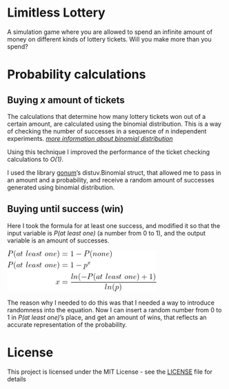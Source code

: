 # Limitless Lottery

A simulation game where you are allowed to spend an infinite amount of money on different kinds of lottery tickets. Will you make more than you spend?

# Probability calculations

<!-- Equations from: https://www.codecogs.com/latex/eqneditor.php -->

## Buying *x* amount of tickets

The calculations that determine how many lottery tickets won out of a certain amount, are calculated using the binomial distribution. This is a way of checking the number of successes in a sequence of n independent experiments. [*more information about binomial distribution*](https://en.wikipedia.org/wiki/Binomial_distribution)

Using this technique I improved the performance of the ticket checking calculations to *O(1)*.

I used the library [gonum](https://www.gonum.org/)’s distuv.Binomial struct, that allowed me to pass in an amount and a probability, and receive a random amount of successes generated using binomial distribution.

## Buying until success (win)

Here I took the formula for at least one success, and modified it so that the input variable is *P(at least one)* (a number from 0 to 1), and the output variable is an amount of successes. 

<!---
\begin{align*}
P(at\ least\ one) &= 1- P(none)\\
P(at\ least\ one) &= 1 - p^x\\
x &= \frac{ln(-P(at\ least\ one) + 1)}{ln(p)}
\end{align*}
-->
![](atleastoneEq.png)

The reason why I needed to do this was that I needed a way to introduce randomness into the equation. Now I can insert a random number from 0 to 1 in *P(at least one)*’s place, and get an amount of wins, that reflects an accurate representation of the probability.

# License

This project is licensed under the MIT License - see the [LICENSE](LICENSE) file for details